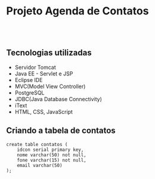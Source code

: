 # Projeto Agenda de Contatos

<br>

<br>

## Tecnologias utilizadas

- Servidor Tomcat
- Java EE - Servlet e JSP
- Eclipse IDE
- MVC(Model View Controller)
- PostgreSQL
- JDBC(Java Database Connectivity)
- iText
- HTML, CSS, JavaScript

## Criando a tabela de contatos

```
create table contatos (
	idcon serial primary key,
	nome varchar(50) not null,
	fone varchar(15) not null,
	email varchar(50)
);
```
